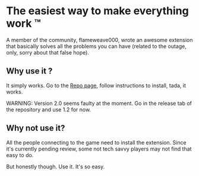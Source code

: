 # The easiest way to make everything work :tm:

A member of the community, flameweave000, wrote an awesome extension that basically solves all the problems you can have (related to the outage, only, sorry about that false hope).

## Why use it ?

It simply works. Go to the [Repo page](https://github.com/flamewave000/plutonium-mirror), follow instructions to install, tada, it works.

WARNING: Version 2.0 seems faulty at the moment. Go in the release tab of the repository and use 1.2 for now.

## Why not use it?

All the people connecting to the game need to install the extension. Since it's currently pending review, some not tech savvy players may not find that easy to do.

But honestly though. Use it. It's so easy.
